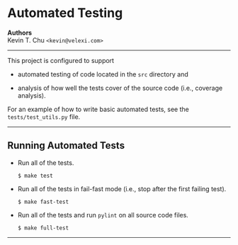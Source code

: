 Automated Testing
=================

__Authors__  
Kevin T. Chu `<kevin@velexi.com>`

------------------------------------------------------------------------------

This project is configured to support

* automated testing of code located in the `src` directory and

* analysis of how well the tests cover of the source code (i.e., coverage
  analysis).

For an example of how to write basic automated tests, see the
`tests/test_utils.py` file.

------------------------------------------------------------------------------

## Running Automated Tests

* Run all of the tests.

  ```shell
  $ make test
  ```

* Run all of the tests in fail-fast mode (i.e., stop after the first failing
  test).

  ```shell
  $ make fast-test
  ```

* Run all of the tests and run `pylint` on all source code files.

  ```shell
  $ make full-test
  ```

------------------------------------------------------------------------------
